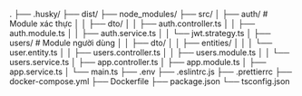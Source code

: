 .
├── .husky/
├── dist/
├── node_modules/
├── src/
│ ├── auth/ # Module xác thực
│ │ ├── dto/
│ │ ├── auth.controller.ts
│ │ ├── auth.module.ts
│ │ ├── auth.service.ts
│ │ └── jwt.strategy.ts
│ ├── users/ # Module người dùng
│ │ ├── dto/
│ │ ├── entities/
│ │ │ └── user.entity.ts
│ │ ├── users.controller.ts
│ │ ├── users.module.ts
│ │ └── users.service.ts
│ ├── app.controller.ts
│ ├── app.module.ts
│ ├── app.service.ts
│ └── main.ts
├── .env
├── .eslintrc.js
├── .prettierrc
├── docker-compose.yml
├── Dockerfile
├── package.json
└── tsconfig.json
